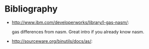 # Bibliography

-   <http://www.ibm.com/developerworks/library/l-gas-nasm/>:

    gas differences from nasm. Great intro if you already know nasm.

-   <http://sourceware.org/binutils/docs/as/>:
